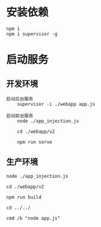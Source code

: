 # 安装依赖

    npm i 
    npm i supervisor -g

# 启动服务

## 开发环境
    
    启动后台服务
        supervisor -i ./webapp app.js
        
    启动前台服务
        node ./app_injection.js
        
        cd ./webapp/v2

        npm run serve


## 生产环境

    node ./app_injection.js

    cd ./webapp/v2

    npm run build

    cd ../../

    cmd /k "node app.js"

    


